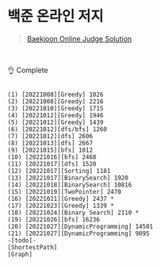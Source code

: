 # 백준 온라인 저지 
 
> [Baekjoon Online Judge Solution](https://www.acmicpc.net/user/wwan13)

<br/>

👌 Complete
<pre><code>
(1) [20221008][Greedy] 1026
(2) [20221008][Greedy] 2216
(3) [20221010][Greedy] 1715
(4) [20221012][Greedy] 1946
(5) [20221012][Greedy] 1439
(6) [20221012][dfs/bfs] 1260
(7) [20221012][dfs] 2606
(8) [20221013][dfs] 2667
(9) [20221015][bfs] 1012
(10) [20221016][bfs] 2468
(11) [20221017][dfs] 1520
(12) [20221017][Sorting] 1181
(13) [20221017][BinarySearch] 1920
(14) [20221018][BinarySearch] 10816
(15) [20221019][TwoPointer] 2470
(16) [20221021][Greedy] 2437 *
(17) [20221023][Greedy] 1339 *
(18) [20221024][Binary Search] 2110 *
(19) [20221026][bfs] 16236
(20) [20221027][DynamicProgramming] 14501
(21) [20221027][DynamicProgramming] 9095
-[todo]-
[ShortestPath]
[Graph]
</code><pre>
